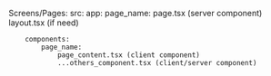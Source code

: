 Screens/Pages:
    src:
        app:
            page_name:
                page.tsx (server component)
                layout.tsx (if need)
        
        components:
            page_name:
                page_content.tsx (client component)
                ...others_component.tsx (client/server component)